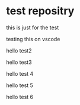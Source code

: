 # test repositry
 this is just for the test

testing this on vscode

hello test2

hello test3

hello test 4

hello test 5

hello test 6